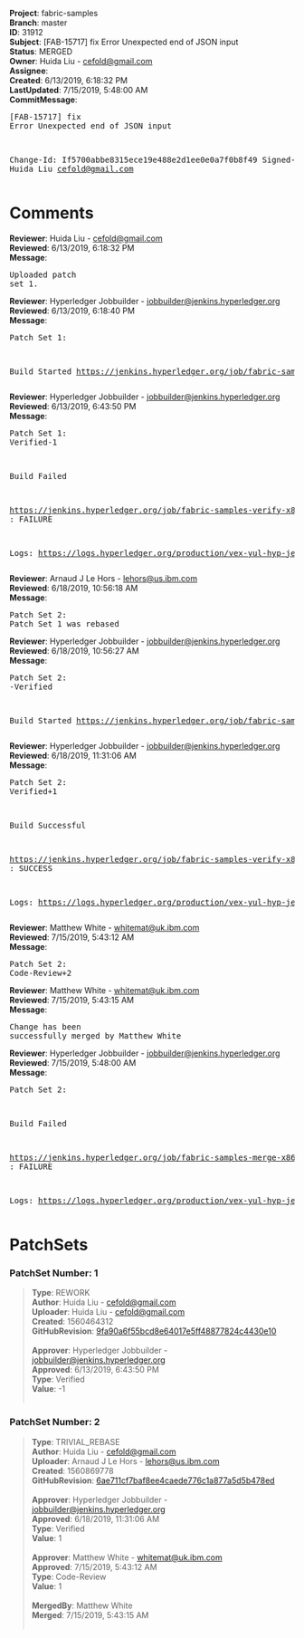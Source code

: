 <strong>Project</strong>: fabric-samples<br><strong>Branch</strong>: master<br><strong>ID</strong>: 31912<br><strong>Subject</strong>: [FAB-15717] fix Error Unexpected end of JSON input<br><strong>Status</strong>: MERGED<br><strong>Owner</strong>: Huida Liu - cefold@gmail.com<br><strong>Assignee</strong>:<br><strong>Created</strong>: 6/13/2019, 6:18:32 PM<br><strong>LastUpdated</strong>: 7/15/2019, 5:48:00 AM<br><strong>CommitMessage</strong>:<br><pre>[FAB-15717] fix Error Unexpected end of JSON input

Change-Id: If5700abbe8315ece19e488e2d1ee0e0a7f0b8f49
Signed-off-by: Huida Liu <cefold@gmail.com>
</pre><h1>Comments</h1><strong>Reviewer</strong>: Huida Liu - cefold@gmail.com<br><strong>Reviewed</strong>: 6/13/2019, 6:18:32 PM<br><strong>Message</strong>: <pre>Uploaded patch set 1.</pre><strong>Reviewer</strong>: Hyperledger Jobbuilder - jobbuilder@jenkins.hyperledger.org<br><strong>Reviewed</strong>: 6/13/2019, 6:18:40 PM<br><strong>Message</strong>: <pre>Patch Set 1:

Build Started https://jenkins.hyperledger.org/job/fabric-samples-verify-x86_64/296/</pre><strong>Reviewer</strong>: Hyperledger Jobbuilder - jobbuilder@jenkins.hyperledger.org<br><strong>Reviewed</strong>: 6/13/2019, 6:43:50 PM<br><strong>Message</strong>: <pre>Patch Set 1: Verified-1

Build Failed 

https://jenkins.hyperledger.org/job/fabric-samples-verify-x86_64/296/ : FAILURE

Logs: https://logs.hyperledger.org/production/vex-yul-hyp-jenkins-3/fabric-samples-verify-x86_64/296</pre><strong>Reviewer</strong>: Arnaud J Le Hors - lehors@us.ibm.com<br><strong>Reviewed</strong>: 6/18/2019, 10:56:18 AM<br><strong>Message</strong>: <pre>Patch Set 2: Patch Set 1 was rebased</pre><strong>Reviewer</strong>: Hyperledger Jobbuilder - jobbuilder@jenkins.hyperledger.org<br><strong>Reviewed</strong>: 6/18/2019, 10:56:27 AM<br><strong>Message</strong>: <pre>Patch Set 2: -Verified

Build Started https://jenkins.hyperledger.org/job/fabric-samples-verify-x86_64/308/</pre><strong>Reviewer</strong>: Hyperledger Jobbuilder - jobbuilder@jenkins.hyperledger.org<br><strong>Reviewed</strong>: 6/18/2019, 11:31:06 AM<br><strong>Message</strong>: <pre>Patch Set 2: Verified+1

Build Successful 

https://jenkins.hyperledger.org/job/fabric-samples-verify-x86_64/308/ : SUCCESS

Logs: https://logs.hyperledger.org/production/vex-yul-hyp-jenkins-3/fabric-samples-verify-x86_64/308</pre><strong>Reviewer</strong>: Matthew White - whitemat@uk.ibm.com<br><strong>Reviewed</strong>: 7/15/2019, 5:43:12 AM<br><strong>Message</strong>: <pre>Patch Set 2: Code-Review+2</pre><strong>Reviewer</strong>: Matthew White - whitemat@uk.ibm.com<br><strong>Reviewed</strong>: 7/15/2019, 5:43:15 AM<br><strong>Message</strong>: <pre>Change has been successfully merged by Matthew White</pre><strong>Reviewer</strong>: Hyperledger Jobbuilder - jobbuilder@jenkins.hyperledger.org<br><strong>Reviewed</strong>: 7/15/2019, 5:48:00 AM<br><strong>Message</strong>: <pre>Patch Set 2:

Build Failed 

https://jenkins.hyperledger.org/job/fabric-samples-merge-x86_64/82/ : FAILURE

Logs: https://logs.hyperledger.org/production/vex-yul-hyp-jenkins-3/fabric-samples-merge-x86_64/82</pre><h1>PatchSets</h1><h3>PatchSet Number: 1</h3><blockquote><strong>Type</strong>: REWORK<br><strong>Author</strong>: Huida Liu - cefold@gmail.com<br><strong>Uploader</strong>: Huida Liu - cefold@gmail.com<br><strong>Created</strong>: 1560464312<br><strong>GitHubRevision</strong>: [9fa90a6f55bcd8e64017e5ff48877824c4430e10](https://github.com/hyperledger/fabric-samples/commit/9fa90a6f55bcd8e64017e5ff48877824c4430e10)<br><br><strong>Approver</strong>: Hyperledger Jobbuilder - jobbuilder@jenkins.hyperledger.org<br><strong>Approved</strong>: 6/13/2019, 6:43:50 PM<br><strong>Type</strong>: Verified<br><strong>Value</strong>: -1<br><br></blockquote><h3>PatchSet Number: 2</h3><blockquote><strong>Type</strong>: TRIVIAL_REBASE<br><strong>Author</strong>: Huida Liu - cefold@gmail.com<br><strong>Uploader</strong>: Arnaud J Le Hors - lehors@us.ibm.com<br><strong>Created</strong>: 1560869778<br><strong>GitHubRevision</strong>: [6ae711cf7baf8ee4caede776c1a877a5d5b478ed](https://github.com/hyperledger/fabric-samples/commit/6ae711cf7baf8ee4caede776c1a877a5d5b478ed)<br><br><strong>Approver</strong>: Hyperledger Jobbuilder - jobbuilder@jenkins.hyperledger.org<br><strong>Approved</strong>: 6/18/2019, 11:31:06 AM<br><strong>Type</strong>: Verified<br><strong>Value</strong>: 1<br><br><strong>Approver</strong>: Matthew White - whitemat@uk.ibm.com<br><strong>Approved</strong>: 7/15/2019, 5:43:12 AM<br><strong>Type</strong>: Code-Review<br><strong>Value</strong>: 1<br><br><strong>MergedBy</strong>: Matthew White<br><strong>Merged</strong>: 7/15/2019, 5:43:15 AM<br><br></blockquote>